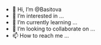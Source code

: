 - 👋 Hi, I’m @Basitova
- 👀 I’m interested in ...
- 🌱 I’m currently learning ...
- 💞️ I’m looking to collaborate on ...
- 📫 How to reach me ...

<!---
Basitova/Basitova is a ✨ special ✨ repository because its `README.md` (this file) appears on your GitHub profile.
You can click the Preview link to take a look at your changes.
--->
